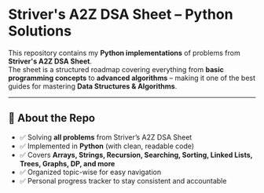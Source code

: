 # Striver's A2Z DSA Sheet – Python Solutions 

This repository contains my **Python implementations** of problems from **Striver's A2Z DSA Sheet**.  
The sheet is a structured roadmap covering everything from **basic programming concepts** to **advanced algorithms** – making it one of the best guides for mastering **Data Structures & Algorithms**.

---

## 🚀 About the Repo
- ✅ Solving **all problems** from Striver’s A2Z DSA Sheet  
- ✅ Implemented in **Python** (with clean, readable code)  
- ✅ Covers **Arrays, Strings, Recursion, Searching, Sorting, Linked Lists, Trees, Graphs, DP, and more**  
- ✅ Organized topic-wise for easy navigation  
- ✅ Personal progress tracker to stay consistent and accountable
